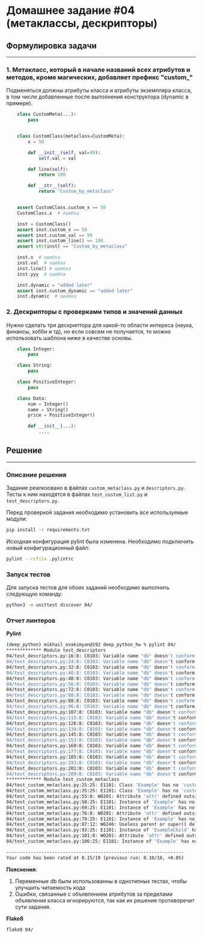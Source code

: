 # Домашнее задание #04 (метаклассы, дескрипторы)

## Формулировка задачи

---
### 1. Метакласс, который в начале названий всех атрибутов и методов, кроме магических, добавляет префикс "custom_"
  Подменяться должны атрибуты класса и атрибуты экземпляра класса, в том числе добавленные после выполнения конструктора (dynamic в примере).

```py
    class CustomMeta(...):
        pass


    class CustomClass(metaclass=CustomMeta):
        x = 50

        def __init__(self, val=99):
            self.val = val

        def line(self):
            return 100

        def __str__(self):
            return "Custom_by_metaclass"


    assert CustomClass.custom_x == 50
    CustomClass.x  # ошибка

    inst = CustomClass()
    assert inst.custom_x == 50
    assert inst.custom_val == 99
    assert inst.custom_line() == 100
    assert str(inst) == "Custom_by_metaclass"

    inst.x  # ошибка
    inst.val  # ошибка
    inst.line() # ошибка
    inst.yyy  # ошибка

    inst.dynamic = "added later"
    assert inst.custom_dynamic == "added later"
    inst.dynamic  # ошибка
```


### 2. Дескрипторы с проверками типов и значений данных
  Нужно сделать три дескриптора для какой-то области интереса (наука, финансы, хобби и тд), но если совсем не получается, то можно использовать шаблона ниже в качестве основы.

```py
    class Integer:
        pass

    class String:
        pass

    class PositiveInteger:
        pass

    class Data:
        num = Integer()
        name = String()
        price = PositiveInteger()

        def __init__(...):
            ....
```

## Решение

---

### Описание решения


Задание реализовано в файлах `custom_metaclass.py` и `descriptors.py`. Тесты к ним находятся в файлах `test_custom_list.py` и `test_descriptors.py`.

Перед проверкой задания необходимо установить все используемые модули:
```bash
pip install -r requirements.txt
```

Исходная конфигурация pylint была изменена. Необходимо подключить новый конфигурационный файл:
```bash
pylint --rcfile .pylintrc
```

### Запуск тестов

Для запуска тестов для обоих заданий необходимо выполнить следующую команду:
```bash
python3 -m unittest discover 04/
```

### Отчет линтеров

**Pylint**
```bash
(deep_python) mikhail_ovakimyan@192 deep_python_hw % pylint 04/
************* Module test_descriptors
04/test_descriptors.py:16:8: C0103: Variable name "db" doesn't conform to snake_case naming style (invalid-name)
04/test_descriptors.py:24:8: C0103: Variable name "db" doesn't conform to snake_case naming style (invalid-name)
04/test_descriptors.py:32:8: C0103: Variable name "db" doesn't conform to snake_case naming style (invalid-name)
04/test_descriptors.py:40:8: C0103: Variable name "db" doesn't conform to snake_case naming style (invalid-name)
04/test_descriptors.py:48:8: C0103: Variable name "db" doesn't conform to snake_case naming style (invalid-name)
04/test_descriptors.py:56:8: C0103: Variable name "db" doesn't conform to snake_case naming style (invalid-name)
04/test_descriptors.py:72:8: C0103: Variable name "db" doesn't conform to snake_case naming style (invalid-name)
04/test_descriptors.py:80:8: C0103: Variable name "db" doesn't conform to snake_case naming style (invalid-name)
04/test_descriptors.py:88:8: C0103: Variable name "db" doesn't conform to snake_case naming style (invalid-name)
04/test_descriptors.py:96:8: C0103: Variable name "db" doesn't conform to snake_case naming style (invalid-name)
04/test_descriptors.py:107:8: C0103: Variable name "db" doesn't conform to snake_case naming style (invalid-name)
04/test_descriptors.py:115:8: C0103: Variable name "db" doesn't conform to snake_case naming style (invalid-name)
04/test_descriptors.py:126:8: C0103: Variable name "db" doesn't conform to snake_case naming style (invalid-name)
04/test_descriptors.py:134:8: C0103: Variable name "db" doesn't conform to snake_case naming style (invalid-name)
04/test_descriptors.py:145:8: C0103: Variable name "db" doesn't conform to snake_case naming style (invalid-name)
04/test_descriptors.py:153:8: C0103: Variable name "db" doesn't conform to snake_case naming style (invalid-name)
04/test_descriptors.py:169:8: C0103: Variable name "db" doesn't conform to snake_case naming style (invalid-name)
04/test_descriptors.py:177:8: C0103: Variable name "db" doesn't conform to snake_case naming style (invalid-name)
04/test_descriptors.py:185:8: C0103: Variable name "db" doesn't conform to snake_case naming style (invalid-name)
04/test_descriptors.py:193:8: C0103: Variable name "db" doesn't conform to snake_case naming style (invalid-name)
04/test_descriptors.py:201:8: C0103: Variable name "db" doesn't conform to snake_case naming style (invalid-name)
04/test_descriptors.py:209:8: C0103: Variable name "db" doesn't conform to snake_case naming style (invalid-name)
************* Module test_custom_metaclass
04/test_custom_metaclass.py:25:25: E1101: Class 'Example' has no 'custom_attr' member (no-member)
04/test_custom_metaclass.py:35:25: E1101: Class 'Example' has no 'custom_func' member (no-member)
04/test_custom_metaclass.py:55:8: W0201: Attribute 'attr' defined outside __init__ (attribute-defined-outside-init)
04/test_custom_metaclass.py:58:25: E1101: Instance of 'Example' has no 'custom_attr' member (no-member)
04/test_custom_metaclass.py:69:25: E1101: Instance of 'Example' has no 'custom_attr' member (no-member)
04/test_custom_metaclass.py:76:8: W0201: Attribute 'attr' defined outside __init__ (attribute-defined-outside-init)
04/test_custom_metaclass.py:79:25: E1101: Instance of 'Example' has no 'custom_attr' member (no-member)
04/test_custom_metaclass.py:87:12: W0246: Useless parent or super() delegation in method '__init__' (useless-parent-delegation)
04/test_custom_metaclass.py:93:25: E1101: Instance of 'ExampleChild' has no 'custom_attr' member (no-member)
04/test_custom_metaclass.py:101:8: W0201: Attribute 'attr' defined outside __init__ (attribute-defined-outside-init)
04/test_custom_metaclass.py:106:25: E1101: Instance of 'Example' has no 'new_custom_attr' member (no-member)

------------------------------------------------------------------
Your code has been rated at 8.15/10 (previous run: 8.10/10, +0.05)
```

**Пояснения**:
1. Переменные db были использованны в однотипных тестах, чтобы улучшить читаемость кода
2. Ошибки, связанные с объявлением атрибутов за пределами объявления класса игнорируются, так как их решение противоречит сути задания.

**Flake8**
```bash
flake8 04/
```

